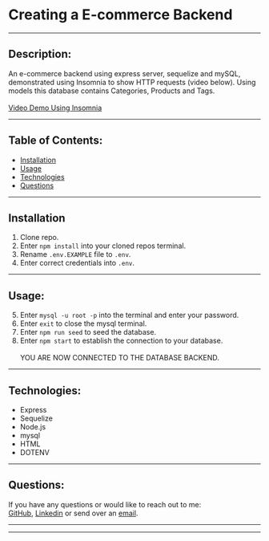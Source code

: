 # Creating a E-commerce Backend

---

## Description:

An e-commerce backend using express server, sequelize and mySQL, demonstrated using Insomnia to show HTTP requests (video below).
Using models this database contains Categories, Products and Tags.
<br></br>
<a href= "https://www.youtube.com/watch?v=_ScUabfX9FI">Video Demo Using Insomnia</a>

---

## Table of Contents:

- [Installation](#installation)
- [Usage](#usage)
- [Technologies](#technologies)
- [Questions](#questions)

---

## Installation

1. Clone repo.
2. Enter `npm install` into your cloned repos terminal.
3. Rename `.env.EXAMPLE` file to `.env`.
4. Enter correct credentials into `.env`.

---

## Usage:

5. Enter `mysql -u root -p` into the terminal and enter your password.
6. Enter `exit` to close the mysql terminal.
7. Enter `npm run seed` to seed the database.
8. Enter `npm start` to establish the connection to your database.
   <br></br>
   YOU ARE NOW CONNECTED TO THE DATABASE BACKEND.

---

## Technologies:

- Express
- Sequelize
- Node.js
- mysql
- HTML
- DOTENV

---

## Questions:

If you have any questions or would like to reach out to me:\
<a href="https://github.com/Twistedmouse">GitHub</a>, <a href="https://www.linkedin.com/in/tristan-fontanini-b91879203/">Linkedin</a> or send over an <a href="mailto:mousy93@hotmail.com">email</a>.

---

---
